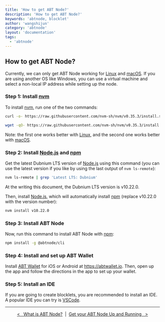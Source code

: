 ```yaml
---
title: 'How to get ABT Node?'
description: 'How to get ABT Node?'
keywords: 'abtnode, blocklet'
author: 'wangshijun'
category: 'abtnode'
layout: 'documentation'
tags:
  - 'abtnode'
---
```


## How to get ABT Node?

Currently, we can only get ABT Node working for [Linux] and [macOS]. If you are using another OS like Windows, you can use a virtual machine and select a non-local IP address while setting up the node.

### Step 1: Install [nvm]

To install [nvm], run one of the two commands:

```bash
curl -o- https://raw.githubusercontent.com/nvm-sh/nvm/v0.35.3/install.sh | bash
```

```bash
wget -qO- https://raw.githubusercontent.com/nvm-sh/nvm/v0.35.3/install.sh | bash
```
Note: the first one works better with [Linux], and the second one works better with [macOS].

### Step 2: Install [Node.js] and [npm]

Get the latest Dubnium LTS version of [Node.js] using this command (you can use the latest version if you like by using the last output of `nvm ls-remote`):

```bash
nvm ls-remote | grep 'Latest LTS: Dubnium'
```

At the writing this document, the Dubnium LTS version is v10.22.0.

Then, install [Node.js], which will automatically install [npm] (replace v10.22.0 with the version number):

```bash
nvm install v10.22.0
```

### Step 3: Install ABT Node

Now, run this command to install ABT Node with [npm]:

```bash
npm install -g @abtnode/cli
```

### Step 4: Install and set up ABT Wallet

Install [ABT Wallet](//abtwallet.io) for iOS or Android at https://abtwallet.io. Then, open up the app and follow the directions in the app to set up your wallet.

### Step 5: Install an IDE

If you are going to create blocklets, you are recommended to install an IDE. A popular IDE you can try is [VSCode](//code.visualstudio.com).

---

<p align="center" markdown="1">
  <a href="../what-is-abt-node/index.md">&lt;&nbsp;&nbsp;&nbsp;What is ABT Node?</a>
  &nbsp;|&nbsp;
  <a href="../setup-your-abt-node/index.md">Get your ABT Node Up and Running&nbsp;&nbsp;&nbsp;&gt;</a>
</p>

[Linux]:   //www.linux.org
[macOS]:   //www.apple.com/macos
[nvm]:     //github.com/nvm-sh/nvm
[Node.js]: //nodejs.org
[npm]:     //www.npmjs.com
